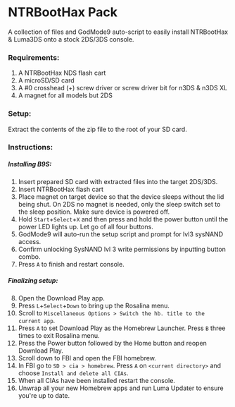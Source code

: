 # NTRBootHax Pack

A collection of files and GodMode9 auto-script to easily install NTRBootHax & Luma3DS onto a stock 2DS/3DS console.

### Requirements:
1. A NTRBootHax NDS flash cart
2. A microSD/SD card
3. A #0 crosshead (+) screw driver or screw driver bit for n3DS & n3DS XL
4. A magnet for all models but 2DS


### Setup:
Extract the contents of the zip file to the root of your SD card.

### Instructions:

##### Installing B9S:
1. Insert prepared SD card with extracted files into the target 2DS/3DS.
2. Insert NTRBootHax flash cart
3. Place magnet on target device so that the device sleeps without the lid being shut. On 2DS no magnet is needed, only the sleep switch set to the sleep position. Make sure device is powered off.
4. Hold `Start`+`Select`+`X` and then press and hold the power button until the power LED lights up. Let go of all four buttons.
5. GodMode9 will auto-run the setup script and prompt for lvl3 sysNAND access.
6. Confirm unlocking SysNAND lvl 3 write permissions by inputting button combo.
7. Press `A` to finish and restart console.

##### Finalizing setup:
8. Open the Download Play app.
9. Press `L`+`Select`+`Down` to bring up the Rosalina menu.
10. Scroll to `Miscellaneous Options > Switch the hb. title to the current app`.
11. Press `A` to set Download Play as the Homebrew Launcher. Press `B` three times to exit Rosalina menu.
12. Press the Power button followed by the Home button and reopen Download Play.
13. Scroll down to FBI and open the FBI homebrew.
14. In FBI go to `SD > cia > homebrew`. Press `A` on `<current directory>` and choose `Install and delete all CIAs`.
15. When all CIAs have been installed restart the console.
16. Unwrap all your new Homebrew apps and run Luma Updater to ensure you're up to date.
